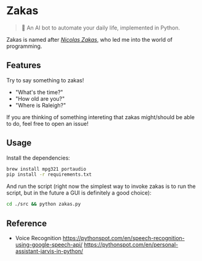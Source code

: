 # Zakas

> :robot: An AI bot to automate your daily life, implemented in Python.

Zakas is named after *[Nicolas Zakas](https://twitter.com/slicknet)*, who led me into the world of programming.

## Features

Try to say something to zakas!

* "What's the time?"
* "How old are you?"
* "Where is Raleigh?"

If you are thinking of something intereting that zakas might/should be able to do, feel free to open an issue!

## Usage

Install the dependencies:

```sh
brew install mpg321 portaudio
pip install -r requirements.txt
```

And run the script (right now the simplest way to invoke zakas is to run the script, but in the future a GUI is definitely a good choice):

```sh
cd ./src && python zakas.py
```

## Reference

* Voice Recognition https://pythonspot.com/en/speech-recognition-using-google-speech-api/
https://pythonspot.com/en/personal-assistant-jarvis-in-python/
